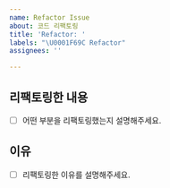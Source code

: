 ```yaml
---
name: Refactor Issue
about: 코드 리팩토링
title: 'Refactor: '
labels: "\U0001F69C Refactor"
assignees: ''

---
```


## 리팩토링한 내용

- [ ] 어떤 부분을 리팩토링했는지 설명해주세요.

## 이유

- [ ] 리팩토링한 이유를 설명해주세요.
